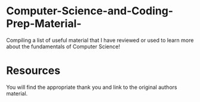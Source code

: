 # Computer-Science-and-Coding-Prep-Material-
Compiling a list of useful material that I have reviewed or used to learn more about the fundamentals of Computer Science! 

# Resources
You will find the appropriate thank you and link to the original authors material. 

